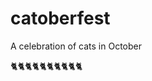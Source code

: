 # catoberfest
A celebration of cats in October


:cat2::cat2::cat2::cat2::cat2::cat2::cat2::cat2::cat2::cat2:
